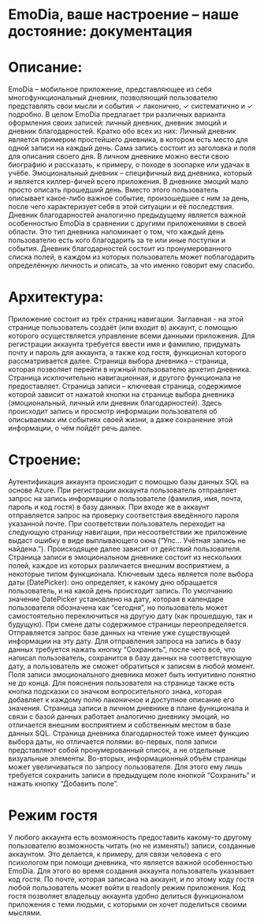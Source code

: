 # EmoDia, ваше настроение – наше достояние: документация

# Описание:
EmoDia – мобильное приложение, представляющее из себя многофункциональный дневник, позволяющий пользователю представлять свои мысли и события ✓ лаконично, ✓ систематично и ✓ подробно.
В целом EmoDia предлагает три различных варианта оформления своих записей: личный дневник, дневник эмоций и дневник благодарностей. Кратко обо всех из них:
Личный дневник является примером простейшего дневника, в котором есть место для одной записи на каждый день. Сама запись состоит из заголовка и поля для описания своего дня. В личном дневнике можно вести свою биографию и рассказать, к примеру, о походе в зоопарке или удачах в учёбе.
Эмоциональный дневник – специфичный вид дневника, который и является киллер-фичей всего приложения. В дневнике эмоций мало просто описать прошедший день. Вместо этого пользователь описывает какое-либо важное событие, произошедшее с ним за день, после чего характеризует себя в этой ситуации и её последствия.
Дневник благодарностей аналогично предыдущему является важной особенностью EmoDia в сравнении с другими приложениями в своей области. Это тип дневника напоминает о том, что каждый день пользователю есть кого благодарить за те или иные поступки и события. Дневник благодарностей состоит из пронумерованного списка полей, в каждом из которых пользователь может поблагодарить определённую личность и описать, за что именно говорит ему спасибо.

# Архитектура:
Приложение состоит из трёх страниц навигации.
Заглавная - на этой странице пользователь создаёт (или входит в) аккаунт, с помощью которого осуществляется управление всеми данными приложения. Для регистрации аккаунта требуется ввести имя и фамилию, придумать почту и пароль для аккаунта, а также код гостя, функционал которого рассматривается далее.
Страница выбора дневника – страница, которая позволяет перейти в нужный пользователю архетип дневника. Страница исключительно навигационная, и другого функционала не предоставляет.
Страница записи – ключевая страница, содержимое которой зависит от нажатой кнопки на странице выбора дневника (эмоциональный, личный или дневник благодарностей). Здесь происходит запись и просмотр информации пользователя об описываемых им событиях своей жизни, а даже сохранение этой информации, о чём пойдёт речь далее.
# Строение:
Аутентификация аккаунта происходит с помощью базы данных SQL на основе Azure. При регистрации аккаунта пользователь отправляет запрос на запись информации о пользователе (фамилия, имя, почта, пароль и код гостя) в базу данных. При входе же в аккаунт отправляется запрос на проверку соответствия введённого пароля указанной почте. При соответствии пользователь переходит на следующую страницу навигации, при несоответствии же приложение выдаст ошибку в виде выплывающего окна (“Упс… Учётная запись не найдена.”). Происходящее далее зависит от действий пользователя.
Страница записи в эмоциональном дневнике состоит из нескольких полей, каждое из которых различается внешним восприятием, а некоторые типом функционала. Ключевым здесь является поле выбора даты (DatePicker): оно определяет, к какому дню обращается пользователь, и на какой день происходит запись. По умолчанию значение DatePicker установлено на дату, которая в календаре пользователя обозначена как “сегодня”, но пользователь может самостоятельно переключиться на другую дату (как прошедшую, так и будущую). При смене даты содержимое страницы переопределяется. Отправляется запрос базе данных на чтение уже существующей информации на эту дату. Для отправления запроса на запись в базу данных требуется нажать кнопку “Сохранить”, после чего всё, что написал пользователь, сохранится в базу данных на соответствующую дату, а пользователь же сможет обратиться к записям в любой момент. Поля записи эмоционального дневника может быть интуитивно понятно не до конца. Для пояснения пользователя на странице также есть кнопка подсказки со значком вопросительного знака, которая добавляет к каждому полю лаконичное и доступное описание его значения.
Страница записи в личном дневнике в плане функционала и связи с базой данных работает аналогично дневнику эмоций, но отличается внешним восприятием и собственным местом в базе данных SQL.
Страница дневника благодарностей тоже имеет функцию выбора даты, но отличается полями: во-первых, поля записи представляют собой пронумерованный список, а не отдельные визуальные элементы. Во-вторых, информационный объём страницы может увеличиваться по запросу пользователя. Для этого ему лишь требуется сохранить записи в предыдущем поле кнопкой “Сохранить” и нажать кнопку “Добавить поле”.
# Режим гостя
У любого аккаунта есть возможность предоставить какому-то другому пользователю возможность читать (но не изменять!) записи, созданные аккаунтом. Это делается, к примеру, для связи человека с его психологом при помощи дневника, что является важной особенностью EmoDia. Для этого во время создания аккаунта пользователь указывает код гостя. По почте, которая записана на аккаунт, и по этому коду гостя любой пользователь может войти в readonly режим приложения. Код гостя позволяет владельцу аккаунта удобно делиться функционалом приложения с теми людьми, с которыми он хочет поделиться своими мыслями.

